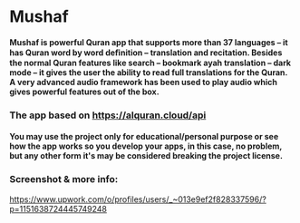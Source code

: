 # Mushaf

#### Mushaf is powerful Quran app that supports more than 37 languages –   it has Quran word by word deﬁnition –  translation and recitation. Besides the normal Quran features like search –   bookmark ayah translation –   dark mode –   it gives the user the ability to read full translations for the Quran. A very advanced audio framework has been used to play audio which gives powerful features out of the box.

### The app based on https://alquran.cloud/api

#### You may use the project only for educational/personal purpose or see how the app works so you develop your apps, in this case, no problem, but any other form it's may be considered breaking the project license.

### Screenshot & more info:
https://www.upwork.com/o/profiles/users/_~013e9ef2f828337596/?p=1151638724445749248
